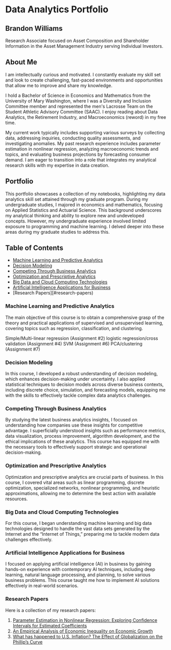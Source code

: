 # Data Analytics Portfolio

## Brandon Williams
Research Associate focused on Asset Composition and Shareholder Information in the Asset Management Industry serving Individual Investors. 

## About Me
I am intellectually curious and motivated. I constantly evaluate my skill set and look to create challenging, fast-paced environments and opportunities that allow me to improve and share my knowledge. 

I hold a Bachelor of Science in Economics and Mathematics from the University of Mary Washington, where I was a Diversity and Inclusion Committee member and represented the men's Lacrosse Team on the Student Athletic Advisory Committee (SAAC). I enjoy reading about Data Analytics, the Retirement Industry, and Macroeconomics (reword) in my free time. 

My current work typically includes supporting various surveys by collecting data, addressing inquiries, conducting quality assessments, and investigating anomalies. My past research experience includes parameter estimation in nonlinear regression, analyzing macroeconomic trends and topics, and evaluating business projections by forecasting consumer demand. I am eager to transition into a role that integrates my analytical research skills with my expertise in data creation. 

## Portfolio
This portfolio showcases a collection of my notebooks, highlighting my data analytics skill set attained through my graduate program. During my undergraduate studies, I majored in economics and mathematics, focusing on Applied Statistics and Actuarial Science. This background underscores my analytical thinking and ability to explore new and undeveloped concepts. However, my undergraduate experience involved limited exposure to programming and machine learning. I delved deeper into these areas during my graduate studies to address this.

## Table of Contents
- [Machine Learning and Predictive Analytics](#machine-learning-and-predictive-analytics)
- [Decision Modeling](#decision-modeling)
- [Competing Through Business Analytics](#competing-through-business-analytics)
- [Optimization and Prescriptive Analytics](#optimization-and-prescriptive-analytics)
- [Big Data and Cloud Computing Technologies](#big-data-and-cloud-computing-technologies)
- [Artificial Intelligence Applications for Business](#artificial-intelligence-applications-for-business)
- [Research Papers][#research-papers)

### Machine Learning and Predictive Analytics 
The main objective of this course is to obtain a comprehensive grasp of the theory and practical applications of supervised and unsupervised learning, covering topics such as regression, classification, and clustering.  

Simple/Multi-linear regression (Assignment #2)
logistic regression/cross validation (Assignment #4)
SVM (Assignment #6)
PCA/clustering (Assignment #7)

### Decision Modeling
In this course, I developed a robust understanding of decision modeling, which enhances decision-making under uncertainty. I also applied statistical techniques to decision models across diverse business contexts, including discrete choice, simulation, and forecasting models, equipping me with the skills to effectively tackle complex data analytics challenges.



### Competing Through Business Analytics 
By studying the latest business analytics insights, I focused on understanding how companies use these insights for competitive advantage. I superficially understood insights such as performance metrics, data visualization, process improvement, algorithm development, and the ethical implications of these analytics. This course has equipped me with the necessary tools to effectively support strategic and operational decision-making.

### Optimization and Prescriptive Analytics
Optimization and prescriptive analytics are crucial parts of business. In this course, I covered vital areas such as linear programming, discrete optimization, specialized networks, nonlinear programming, and heuristic approximations, allowing me to determine the best action with available resources.

### Big Data and Cloud Computing Technologies
For this course, I began understanding machine learning and big data technologies designed to handle the vast data sets generated by the Internet and the “Internet of Things,” preparing me to tackle modern data challenges effectively.

### Artificial Intelligence Applications for Business
I focused on applying artificial intelligence (AI) in business by gaining hands-on experience with contemporary AI techniques, including deep learning, natural language processing, and planning, to solve various business problems. This course taught me how to implement AI solutions effectively in real-world scenarios.

### Research Papers
Here is a collection of my research papers:
1. [Parameter Estimation in Nonlinear Regression: Exploring Confidence Intervals for Estimated Coefficients](https://scholar.umw.edu/student_research/390/)
2. [An Empirical Analysis of Economic Inequality on Economic Growth](https://scholar.umw.edu/student_research/389/)
3. [What has happened to U.S. Inflation? The Effect of Globalization on the Phillip’s Curve](chrome-extension://efaidnbmnnnibpcajpcglclefindmkaj/https://blogs.elon.edu/wp-content/blogs.dir/456/files/2021/02/v29-1-Williams-2020.pdf)
